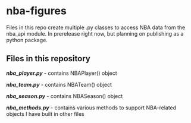 # nba-figures

Files in this repo create multiple .py classes to access NBA data from the nba_api module. In prerelease right now, but planning on publishing as a python package.

## Files in this repository

__*nba_player.py*__ - contains NBAPlayer() object

__*nba_team.py*__ - contains NBATeam() object

__*nba_season.py*__ - contains NBASeason() object

__*nba_methods.py*__ - contains various methods to support NBA-related objects I have built in other files
